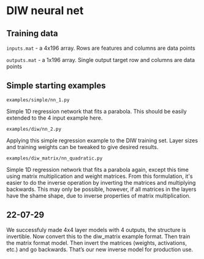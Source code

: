 # DIW neural net


## Training data

`inputs.mat` - a 4x196 array. Rows are features and columns are data points

`outputs.mat` - a 1x196 array. Single output target row and columns are data points

## Simple starting examples

`examples/simple/nn_1.py`

Simple 1D regression network that fits a parabola. This should be easily extended to the 4 input example here. 

`examples/diw/nn_2.py`

Applying this simple regression example to the DIW training set. Layer sizes and training weights can be tweaked to give desired results.

`examples/diw_matrix/nn_quadratic.py`

Simple 1D regression network that fits a parabola again, except this time using matrix multiplication and weight matrices. From this formulation, it's easier to do the inverse operation by inverting the matrices and multiplying backwards. This may only be possible, however, if all matrices in the layers have the shame shape, due to inverse properties of matrix multiplication.

## 22-07-29
We successfuly made 4x4 layer models with 4 outputs, the structure is invertible.
Now convert this to the diw_matrix example format.
Then train the matrix format model.
Then invert the matrices (weights, activations, etc.) and go backwards. That’s our new inverse model for production use.
